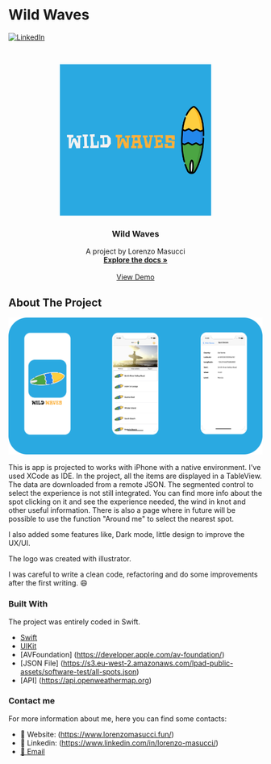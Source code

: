 # Wild Waves

[![LinkedIn][linkedin-shield]][linkedin-url]

<!-- PROJECT LOGO -->
<br />
<p align="center">
  <a href="https://github.com/masucci/Wild-Waves">
    <img src="images/logo.png" alt="Logo" width="300" height="300">
  </a>

  <h3 align="center">Wild Waves</h3>

  <p align="center">
    A project by Lorenzo Masucci
    <br />
    <a href="https://github.com/masucci/Wild-Waves"><strong>Explore the docs »</strong></a>
    <br />
    <br />
    <a href="">View Demo</a>
  </p>
</p>

<!-- ABOUT THE PROJECT -->
## About The Project

![Product Name Screen Shot][product-screenshot]

This is app is projected to works with iPhone with a native environment. I've used XCode as IDE. 
In the project, all the items are displayed in a TableView. The data are downloaded from a remote JSON. 
The segmented control to select the experience is not still integrated. You can find more info about the spot clicking on it and see the experience needed, the wind in knot and other useful information.
There is also a page where in future will be possible to use the function "Around me" to select the nearest spot.

I also added some features like, Dark mode, little design to improve the UX/UI.

The logo was created with illustrator.

I was careful to write a clean code, refactoring and do some improvements after the first writing. :smile:

### Built With
The project was entirely coded in Swift.
* [Swift](https://swift.org/)
* [UIKit](https://developer.apple.com/documentation/uikit)
* [AVFoundation] (https://developer.apple.com/av-foundation/)
* [JSON File] (https://s3.eu-west-2.amazonaws.com/lpad-public-assets/software-test/all-spots.json)
* [API] (https://api.openweathermap.org)

### Contact me
For more information about me, here you can find some contacts:
* :link: Website: (https://www.lorenzomasucci.fun/)
* :bust_in_silhouette: Linkedin: (https://www.linkedin.com/in/lorenzo-masucci/)
* [:email:  Email](mailto:lorenzo.masucci@outlook.com)


<!-- MARKDOWN LINKS & IMAGES -->
[linkedin-shield]: https://img.shields.io/badge/-LinkedIn-black.svg?style=flat-square&logo=linkedin&colorB=555
[linkedin-url]: https://www.linkedin.com/in/lorenzo-masucci/
[product-screenshot]: images/example.png
